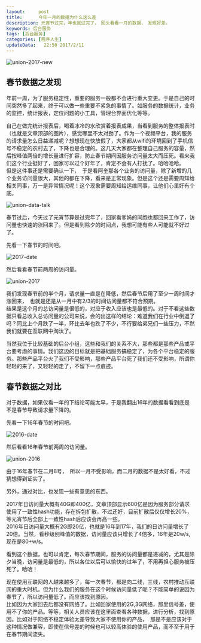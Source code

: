 ```yaml
---
layout:     post
title:      今年一月的数据为什么这么差
description: 元宵节过完，年也就过完了，　回头看看一月的数据，　发现好差。    
keywords: 后台服务
tags: [后台服务]
categories: [程序人生]
updateData:   22:50 2017/2/11
---
```


![union-2017-new]()


## 春节数据之发现

年前一周，为了服务稳定性，重要的服务一般都不会进行重大变更。于是自己的时间突然多了起来，终于可以做一些重要不紧急的事情了。如服务的数据统计，业务的监控，统计报表，定位问题的小工具，管理台界面优化等等。  


自己在做完统计报表后，喝着冰冷的水欣赏着报表成果，当看到服务的整体报表时（也就是文章顶部的图片），感觉哪里不太对劲了。作为一个视频平台，我的服务的请求量怎么日益递减呢？想想现在快放假了，大家都从wifi的环境回到了手机信号不稳定的农村去了，下降也是合理的。这几天大家都在整理自己服务的容量，然后按峰值两倍的增长量进行扩容，防止春节期间因服务访问量太大而压死。看来我们这个行业挺好了，回家可以过个好年了，肯定不会有人打扰了。哈哈哈哈。  
但是这件事还是需要确认一下，　于是看阿奎那各个业务的访问量，除了新增的几个业务访问量很大，其他的都在下降，看来是正常现象。但是这个还是需要周知给相关同事，万一是异常情况呢！这个现象需要周知给运维同事，让他们心里好有个底。  

![union-data-talk]()


春节过后，今天过了元宵节算是过完年了，回家看爹妈的同胞也都回来工作了，访问量也快速的涨回来了。但是看到除夕的时间点，我想可能有些人可能就不好过了。  

先看一下春节的时间吧。  

![2017-date]()

然后看看春节前两周的访问量。  

![union-2017]()


我们发现春节前的半个月，请求量一直是在降低，然后春节后用了至少一周时间才涨回来，　也就是还是从一月中有2/3的时间访问量都不符合预期。  
结果是这个月的总访问量是很低的，对应于收入应该也是最低的。对于不看这些数据只看总收入总访问量的公司来说，会的出这样的结论：难道我们在行业中倒退了吗？同比上个月跌了一半，环比去年也跌了不少，不行要给弟兄们一些压力，不然我们就要在互联网中淘汰了。  


当然我位于比较基础的后台小组，这些和我们的关系不大，那些都是那些产品或平台要考虑的事情。我们这边的目标就是把基础服务搞稳定了，为各个平台稳定的服务。那些产品平台火了我们不受影响，那些产品平台死了我们还不受影响，所谓你轻轻的来了，又轻轻的走了，不留下一点痕迹。  


## 春节数据之对比

对于数据，如果仅看一年的下结论可能太早，于是我翻出16年的数据看看到底是不是春节导致请求量下降的。  


先看一下16年春节的时间吧。  

![2016-date]()

然后看看16年春节前两周的访问量。  

![union-2016]()


由于16年春节在二月8号，　所以一月不受影响，而二月的数据不是太好看，不过猜想得到证实了。  


另外，通过对比，也发现一些有意思的东西。  

2017年日访问量大概有40G即400亿，文章顶部显示600亿是因为服务部分请求使用了一致性hash功能，存在拆包扩散，不过还好，目前扩散后仅仅增长20%，等元宵节后全部上一致性hash后应该会再高一些。  
2016年日访问量大概有2G即20亿，也就是16年到17年，我们的日访问量增长了20倍。当然，看秒级别峰值的数据，访问量应该只增长了4倍多，16年是20w/s, 现在是80+w/s。  


看到这个数据，也可以肯定，每次春节期间，服务的访问量都是递减的，尤其是除夕当晚，访问量是最低的，所以各位以后可以愉快的过年了，不用再担心服务被压死了。哈哈！  


现在使用互联网的人越来越多了，每一次春节，都是向二线，三线，农村推动互联网的重大时机。但为什么我们的服务在这个时候访问量低了呢？不能简单的说因为春节了，所以访问量低了。而应该找到原因。  
比如因为大家回去后都没有网络了。比如回家使用的2G,3G网络，那里信号差，使用不了你的产品。等等，相关人员应该在这里面查看各种数据，进行分析，找到原因。比如对于网络不稳定体验太差导致大家不使用你的产品，　那是不是应该对于这种情况做兼容，即使在信号差的时候也可以较高体验的使用产品，而不至于用于在春节期间流失。  



[union-2017-new]: http://tiankonguse.com/lab/cloudLink/baidupan.php?url=/1915453531/4246015562.jpg
[union-2017]: http://tiankonguse.com/lab/cloudLink/baidupan.php?url=/1915453531/3797439509.jpg
[union-2016]: http://tiankonguse.com/lab/cloudLink/baidupan.php?url=/1915453531/899129215.jpg
[2017-date]: http://tiankonguse.com/lab/cloudLink/baidupan.php?url=/1915453531/152209493.jpg
[2016-date]: http://tiankonguse.com/lab/cloudLink/baidupan.php?url=/1915453531/1264893249.jpg
[union-data-talk]: http://tiankonguse.com/lab/cloudLink/baidupan.php?url=/1915453531/2687116357.jpg
